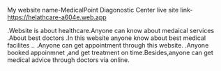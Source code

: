 My website name-MedicalPoint Diagonostic Center
live site link-https://helathcare-a604e.web.app

.Website is about healthcare.Anyone can know  about medaical services
.About best doctors
.In this website anyone know about best medical facilites ..
.Anyone can get appointment through this website.
.Anyone booked appoinmnet ,and get treatment on time.Besides,anyone can get medical advice through doctors via online.